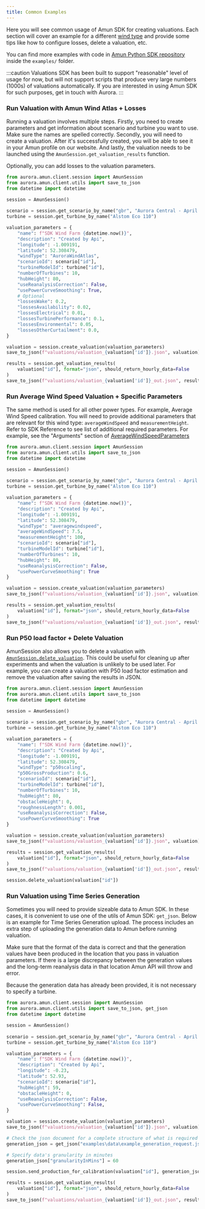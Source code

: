 ```yaml
---
title: Common Examples
---
```


Here you will see common usage of Amun SDK for creating valuations. Each section will cover an example for a different [wind type](/docs/Reference/parameters#windtype-objects) and provide some tips like how to configure losses, delete a valuation, etc.  

You can find more examples with code in [Amun Python SDK repository](https://github.com/AuroraEnergyResearch/aurora-amun-python-sdk) inside the `examples/` folder.

:::caution
Valuations SDK has been built to support "reasonable" level of usage for now, but will not support scripts that produce very large numbers (1000s) of valuations automatically. If you are interested in using Amun SDK for such purposes, get in touch with Aurora.
:::

### Run Valuation with Amun Wind Atlas + Losses
Running a valuation involves multiple steps. Firstly, you need to create parameters and get information about scenario and turbine you want to use. Make sure the names are spelled correctly. Secondly, you will need to create a valuation. After it's successfully created, you will be able to see it in your Amun profile on our website. And lastly, the valuation needs to be launched using the `AmunSession.get_valuation_results` function.  

Optionally, you can add losses to the valuation parameters.

```python
from aurora.amun.client.session import AmunSession
from aurora.amun.client.utils import save_to_json
from datetime import datetime

session = AmunSession()
    
scenario = session.get_scenario_by_name("gbr", "Aurora Central - April 2022")
turbine = session.get_turbine_by_name("Alstom Eco 110")

valuation_parameters = {
    "name": f"SDK Wind Farm {datetime.now()}",
    "description": "Created by Api",
    "longitude": -1.009191,
    "latitude": 52.308479,
    "windType": "AuroraWindAtlas",
    "scenarioId": scenario["id"],
    "turbineModelId": turbine["id"],
    "numberOfTurbines": 10,
    "hubHeight": 80,
    "useReanalysisCorrection": False,
    "usePowerCurveSmoothing": True,
    # Optional
    "lossesWake": 0.2,
    "lossesAvailability": 0.02,
    "lossesElectrical": 0.01,
    "lossesTurbinePerformance": 0.1,
    "lossesEnvironmental": 0.05,
    "lossesOtherCurtailment": 0.0,
}

valuation = session.create_valuation(valuation_parameters)
save_to_json(f"valuations/valuation_{valuation['id']}.json", valuation)

results = session.get_valuation_results(
    valuation["id"], format="json", should_return_hourly_data=False
)
save_to_json(f"valuations/valuation_{valuation['id']}_out.json", results)
```

### Run Average Wind Speed Valuation + Specific Parameters
The same method is used for all other power types. For example, Average Wind Speed calibration. You will need to provide additional parameters that are relevant for this wind type: `averageWindSpeed` and `measurementHeight`. Refer to SDK Reference to see list of additional required parameters. For example, see the "Arguments" section of [AverageWindSpeedParameters](/docs/Reference/parameters#averagewindspeedparameters-objects)

```python
from aurora.amun.client.session import AmunSession
from aurora.amun.client.utils import save_to_json
from datetime import datetime

session = AmunSession()
    
scenario = session.get_scenario_by_name("gbr", "Aurora Central - April 2022")
turbine = session.get_turbine_by_name("Alstom Eco 110")

valuation_parameters = {
    "name": f"SDK Wind Farm {datetime.now()}",
    "description": "Created by Api",
    "longitude": -1.009191,
    "latitude": 52.308479,
    "windType": "averagewindspeed",
    "averageWindSpeed": 7.5,
    "measurementHeight": 100,
    "scenarioId": scenario["id"],
    "turbineModelId": turbine["id"],
    "numberOfTurbines": 10,
    "hubHeight": 80,
    "useReanalysisCorrection": False,
    "usePowerCurveSmoothing": True
}

valuation = session.create_valuation(valuation_parameters)
save_to_json(f"valuations/valuation_{valuation['id']}.json", valuation)

results = session.get_valuation_results(
    valuation["id"], format="json", should_return_hourly_data=False
)
save_to_json(f"valuations/valuation_{valuation['id']}_out.json", results)
```

### Run P50 load factor + Delete Valuation
AmunSession also allows you to delete a valuation with [`AmunSession.delete_valuation`](/docs/Reference/session#delete_valuation). This could be useful for cleaning up after experiments and when the valuation is unlikely to be used later. For example, you can create a valuation with P50 load factor estimation and remove the valuation after saving the results in JSON.

```python
from aurora.amun.client.session import AmunSession
from aurora.amun.client.utils import save_to_json
from datetime import datetime

session = AmunSession()
    
scenario = session.get_scenario_by_name("gbr", "Aurora Central - April 2022")
turbine = session.get_turbine_by_name("Alstom Eco 110")

valuation_parameters = {
    "name": f"SDK Wind Farm {datetime.now()}",
    "description": "Created by Api",
    "longitude": -1.009191,
    "latitude": 52.308479,
    "windType": "p50scaling",
    "p50GrossProduction": 0.6,
    "scenarioId": scenario["id"],
    "turbineModelId": turbine["id"],
    "numberOfTurbines": 10,
    "hubHeight": 80,
    "obstacleHeight": 0,
    "roughnessLength": 0.001,
    "useReanalysisCorrection": False,
    "usePowerCurveSmoothing": True
}

valuation = session.create_valuation(valuation_parameters)
save_to_json(f"valuations/valuation_{valuation['id']}.json", valuation)

results = session.get_valuation_results(
    valuation["id"], format="json", should_return_hourly_data=False
)
save_to_json(f"valuations/valuation_{valuation['id']}_out.json", results)

session.delete_valuation(valuation["id"])
```

### Run Valuation using Time Series Generation
Sometimes you will need to provide sizeable data to Amun SDK. In these cases, it is convenient to use one of the utils of Amun SDK: `get_json`. Below is an example for Time Series Generation upload. The process includes an extra step of uploading the generation data to Amun before running valuation.

Make sure that the format of the data is correct and that the generation values have been produced in the location that you pass in valuation parameters. If there is a large discrepancy between the generation values and the long-term reanalysis data in that location Amun API will throw and error.

Because the generation data has already been provided, it is not necessary to specify a turbine.

```python
from aurora.amun.client.session import AmunSession
from aurora.amun.client.utils import save_to_json, get_json
from datetime import datetime

session = AmunSession()
    
scenario = session.get_scenario_by_name("gbr", "Aurora Central - April 2022")
turbine = session.get_turbine_by_name("Alstom Eco 110")

valuation_parameters = {
    "name": f"SDK Wind Farm {datetime.now()}",
    "description": "Created by Api",
    "longitude": -0.23,
    "latitude": 52.93,
    "scenarioId": scenario["id"],
    "hubHeight": 59,
    "obstacleHeight": 0,
    "useReanalysisCorrection": False,
    "usePowerCurveSmoothing": False,
}

valuation = session.create_valuation(valuation_parameters)
save_to_json(f"valuations/valuation_{valuation['id']}.json", valuation)

# Check the json document for a complete structure of what is required
generation_json = get_json("examples\data\example_generation_request.json")

# Specify data's granularity in minutes
generation_json["granularityInMins"] = 60

session.send_production_for_calibration(valuation["id"], generation_json)

results = session.get_valuation_results(
    valuation["id"], format="json", should_return_hourly_data=False
)
save_to_json(f"valuations/valuation_{valuation['id']}_out.json", results)
```